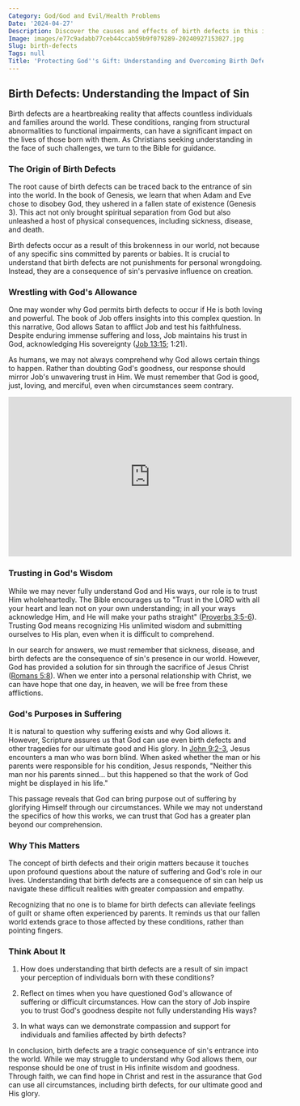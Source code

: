 ```yaml
---
Category: God/God and Evil/Health Problems
Date: '2024-04-27'
Description: Discover the causes and effects of birth defects in this insightful article. Learn about prevention, treatment options, and support for families impacted by these conditions.
Image: images/e77c9adabb77ceb44ccab59b9f079289-20240927153027.jpg
Slug: birth-defects
Tags: null
Title: 'Protecting God''s Gift: Understanding and Overcoming Birth Defects'
---
```


## Birth Defects: Understanding the Impact of Sin

Birth defects are a heartbreaking reality that affects countless individuals and families around the world. These conditions, ranging from structural abnormalities to functional impairments, can have a significant impact on the lives of those born with them. As Christians seeking understanding in the face of such challenges, we turn to the Bible for guidance.

### The Origin of Birth Defects

The root cause of birth defects can be traced back to the entrance of sin into the world. In the book of Genesis, we learn that when Adam and Eve chose to disobey God, they ushered in a fallen state of existence (Genesis 3). This act not only brought spiritual separation from God but also unleashed a host of physical consequences, including sickness, disease, and death.

Birth defects occur as a result of this brokenness in our world, not because of any specific sins committed by parents or babies. It is crucial to understand that birth defects are not punishments for personal wrongdoing. Instead, they are a consequence of sin's pervasive influence on creation.

### Wrestling with God's Allowance

One may wonder why God permits birth defects to occur if He is both loving and powerful. The book of Job offers insights into this complex question. In this narrative, God allows Satan to afflict Job and test his faithfulness. Despite enduring immense suffering and loss, Job maintains his trust in God, acknowledging His sovereignty ([Job 13:15](https://www.bibleref.com/Job/13/Job-13-15.html); 1:21).

As humans, we may not always comprehend why God allows certain things to happen. Rather than doubting God's goodness, our response should mirror Job's unwavering trust in Him. We must remember that God is good, just, loving, and merciful, even when circumstances seem contrary.


<iframe width="560" height="315" src="https://www.youtube.com/embed/g6YtUcCQ9c4" frameborder="0" allow="autoplay; encrypted-media" allowfullscreen></iframe>


### Trusting in God's Wisdom

While we may never fully understand God and His ways, our role is to trust Him wholeheartedly. The Bible encourages us to "Trust in the LORD with all your heart and lean not on your own understanding; in all your ways acknowledge Him, and He will make your paths straight" ([Proverbs 3:5-6](https://www.bibleref.com/Proverbs/3/Proverbs-3-5.html)). Trusting God means recognizing His unlimited wisdom and submitting ourselves to His plan, even when it is difficult to comprehend.

In our search for answers, we must remember that sickness, disease, and birth defects are the consequence of sin's presence in our world. However, God has provided a solution for sin through the sacrifice of Jesus Christ ([Romans 5:8](https://www.bibleref.com/Romans/5/Romans-5-8.html)). When we enter into a personal relationship with Christ, we can have hope that one day, in heaven, we will be free from these afflictions.

### God's Purposes in Suffering

It is natural to question why suffering exists and why God allows it. However, Scripture assures us that God can use even birth defects and other tragedies for our ultimate good and His glory. In [John 9:2-3](https://www.bibleref.com/John/9/John-9-2.html), Jesus encounters a man who was born blind. When asked whether the man or his parents were responsible for his condition, Jesus responds, "Neither this man nor his parents sinned... but this happened so that the work of God might be displayed in his life."

This passage reveals that God can bring purpose out of suffering by glorifying Himself through our circumstances. While we may not understand the specifics of how this works, we can trust that God has a greater plan beyond our comprehension.

### Why This Matters

The concept of birth defects and their origin matters because it touches upon profound questions about the nature of suffering and God's role in our lives. Understanding that birth defects are a consequence of sin can help us navigate these difficult realities with greater compassion and empathy.

Recognizing that no one is to blame for birth defects can alleviate feelings of guilt or shame often experienced by parents. It reminds us that our fallen world extends grace to those affected by these conditions, rather than pointing fingers.

### Think About It

1. How does understanding that birth defects are a result of sin impact your perception of individuals born with these conditions?

2. Reflect on times when you have questioned God's allowance of suffering or difficult circumstances. How can the story of Job inspire you to trust God's goodness despite not fully understanding His ways?

3. In what ways can we demonstrate compassion and support for individuals and families affected by birth defects?

In conclusion, birth defects are a tragic consequence of sin's entrance into the world. While we may struggle to understand why God allows them, our response should be one of trust in His infinite wisdom and goodness. Through faith, we can find hope in Christ and rest in the assurance that God can use all circumstances, including birth defects, for our ultimate good and His glory.
